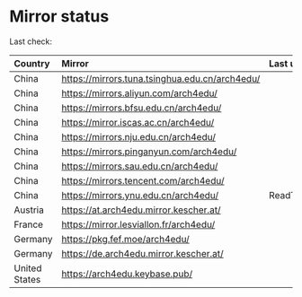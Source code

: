 <script src="./time.js"></script>
# Mirror status
Last check: <script type="text/javascript">localize(1667281863.2845309);</script>

|Country|Mirror|Last update|
|:------|:-----|:----------|
|China|https://mirrors.tuna.tsinghua.edu.cn/arch4edu/|<script type="text/javascript">localize(1667241908);</script>|
|China|https://mirrors.aliyun.com/arch4edu/|<script type="text/javascript">localize(1667198763);</script>|
|China|https://mirrors.bfsu.edu.cn/arch4edu/|<script type="text/javascript">localize(1667241908);</script>|
|China|https://mirror.iscas.ac.cn/arch4edu/|<script type="text/javascript">localize(1667241908);</script>|
|China|https://mirrors.nju.edu.cn/arch4edu/|<script type="text/javascript">localize(1667198763);</script>|
|China|https://mirrors.pinganyun.com/arch4edu/|<script type="text/javascript">localize(1667241908);</script>|
|China|https://mirrors.sau.edu.cn/arch4edu/|<script type="text/javascript">localize(1650446957);</script>|
|China|https://mirrors.tencent.com/arch4edu/|<script type="text/javascript">localize(1667241908);</script>|
|China|https://mirrors.ynu.edu.cn/arch4edu/|ReadTimeout|
|Austria|https://at.arch4edu.mirror.kescher.at/|<script type="text/javascript">localize(1667241908);</script>|
|France|https://mirror.lesviallon.fr/arch4edu/|<script type="text/javascript">localize(1667241908);</script>|
|Germany|https://pkg.fef.moe/arch4edu/|<script type="text/javascript">localize(1667241908);</script>|
|Germany|https://de.arch4edu.mirror.kescher.at/|<script type="text/javascript">localize(1667241908);</script>|
|United States|https://arch4edu.keybase.pub/|<script type="text/javascript">localize(1667241908);</script>|

<script src="./tablefilter/tablefilter.js"></script>
<script src="./table.js"></script>